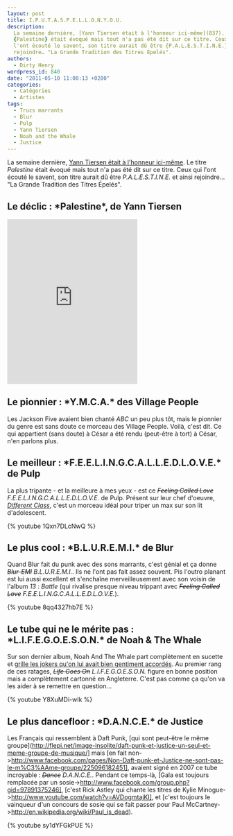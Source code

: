 ```yaml
---
layout: post
title: I.P.U.T.A.S.P.E.L.L.O.N.Y.O.U.
description:
  La semaine dernière, [Yann Tiersen était à l'honneur ici-même](837). Le titre
  {Palestine} était évoqué mais tout n'a pas été dit sur ce titre. Ceux qui
  l'ont écouté le savent, son titre aurait dû être {P.A.L.E.S.T.I.N.E.} et ainsi
  rejoindre… "La Grande Tradition des Titres Épelés".
authors:
  - Dirty Henry
wordpress_id: 840
date: "2011-05-10 11:00:13 +0200"
categories:
  - Catégories
  - Artistes
tags:
  - Trucs marrants
  - Blur
  - Pulp
  - Yann Tiersen
  - Noah and the Whale
  - Justice
---
```


La semaine dernière, [Yann Tiersen était à l'honneur ici-même](837). Le titre
_Palestine_ était évoqué mais tout n'a pas été dit sur ce titre. Ceux qui l'ont
écouté le savent, son titre aurait dû être _P.A.L.E.S.T.I.N.E._ et ainsi
rejoindre… "La Grande Tradition des Titres Épelés".

<h2>Le déclic : *Palestine*, de Yann Tiersen</h2>

<iframe src="https://embed.spotify.com/?uri=spotify%3Atrack%3A55iR5M6dCzu4HYpMfJJ7hw" width="300" height="380" frameborder="0" allowtransparency="true"></iframe>

<h2>Le pionnier : *Y.M.C.A.* des Village People</h2>

Les Jackson Five avaient bien chanté _ABC_ un peu plus tôt, mais le pionnier du
genre est sans doute ce morceau des Village People. Voilà, c'est dit. Ce qui
appartient (sans doute) à César a été rendu (peut-être à tort) à César, n'en
parlons plus.

<h2>Le meilleur : *F.E.E.L.I.N.G.C.A.L.L.E.D.L.O.V.E.* de Pulp</h2>

La plus tripante - et la meilleure à mes yeux - est ce <strike>_Feeling Called
Love_</strike> _F.E.E.L.I.N.G.C.A.L.L.E.D.L.O.V.E._ de Pulp. Présent sur leur
chef d'oeuvre, [_Different Class_](852), c'est un morceau idéal pour triper un
max sur son lit d'adolescent.

{% youtube 1Qxn7DLcNwQ %}

<h2>Le plus cool : *B.L.U.R.E.M.I.* de Blur</h2>

Quand Blur fait du punk avec des sons marrants, c'est génial et ça donne
<strike>_Blur-EMI_</strike> _B.L.U.R.E.M.I._. Ils ne l'ont pas fait assez
souvent. Pis l'outro planant est lui aussi excellent et s'enchaîne
merveilleusement avec son voisin de l'album _13_ : _Battle_ (qui rivalise
presque niveau trippant avec <strike>_Feeling Called Love_</strike>
_F.E.E.L.I.N.G.C.A.L.L.E.D.L.O.V.E._).

{% youtube 8qq4327hb7E %}

<h2>Le tube qui ne le mérite pas : *L.I.F.E.G.O.E.S.O.N.* de Noah & The Whale</h2>

Sur son dernier album, Noah And The Whale part complètement en sucette et
[grille les jokers qu'on lui avait bien gentiment accordés](540). Au premier
rang de ces ratages, <strike>_Life Goes On_</strike> _L.I.F.E.G.O.E.S.O.N._
figure en bonne position mais a complètement cartonné en Angleterre. C'est pas
comme ça qu'on va les aider à se remettre en question…

{% youtube Y8XuMDi-wIk %}

<h2>Le plus dancefloor : *D.A.N.C.E.* de Justice</h2>

Les Français qui ressemblent à Daft Punk, [qui sont peut-être le même
groupe](http://flepi.net/image-insolite/daft-punk-et-justice-un-seul-et-meme-groupe-de-musique/]
mais [en fait
non->http://www.facebook.com/pages/Non-Daft-punk-et-Justice-ne-sont-pas-le-m%C3%AAme-groupe/225096182451],
avaient signé en 2007 ce tube incroyable : <strike>_Dance_</strike>
_D.A.N.C.E._. Pendant ce temps-là, [Gala est toujours remplacée par un
sosie->http://www.facebook.com/group.php?gid=97891375246], [c'est Rick Astley
qui chante les titres de Kylie
Minogue->http://www.youtube.com/watch?v=AVDogmtajKI], et [c'est toujours le
vainqueur d'un concours de sosie qui se fait passer pour Paul
McCartney->http://en.wikipedia.org/wiki/Paul_is_dead).

{% youtube sy1dYFGkPUE %}
